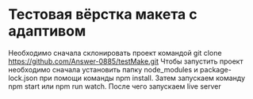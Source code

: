 # Тестовая вёрстка макета с адаптивом 
Необходимо сначала склонировать проект командой git clone https://github.com/Answer-0885/testMake.git
Чтобы запустить проект необходимо сначала установить папку node_modules и package-lock.json при помощи команды npm install.
Затем запускаем команду npm start или npm run watch.
После чего запускаем live server
